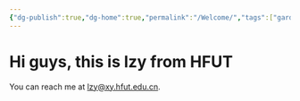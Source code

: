 ```yaml
---
{"dg-publish":true,"dg-home":true,"permalink":"/Welcome/","tags":["gardenEntry"],"dgPassFrontmatter":true,"created":"2025-04-23T19:33:43.050+08:00","updated":"2025-04-23T21:41:56.000+08:00"}
---
```



# Hi guys, this is lzy from HFUT
You can reach me at lzy@xy.hfut.edu.cn.